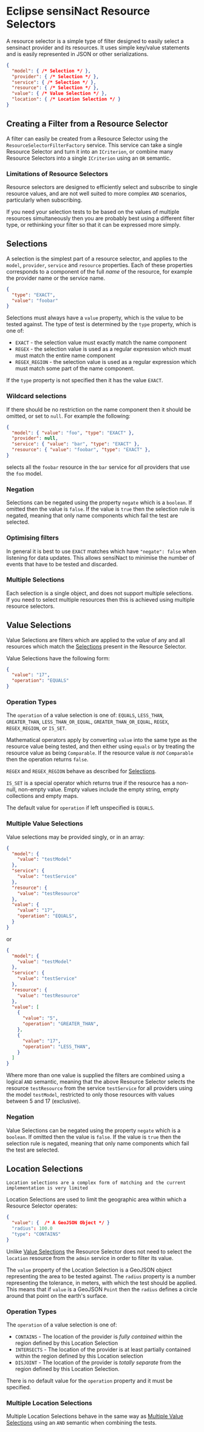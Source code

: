 # Eclipse sensiNact Resource Selectors

A resource selector is a simple type of filter designed to easily select a sensinact provider and its resources. It uses simple key/value statements and is easily represented in JSON or other serializations.


```json
{
  "model": { /* Selection */ },
  "provider": { /* Selection */ },
  "service": { /* Selection */ },
  "resource": { /* Selection */ },
  "value": { /* Value Selection */ },
  "location": { /* Location Selection */ }
}
```

## Creating a Filter from a Resource Selector

A filter can easily be created from a Resource Selector using the `ResourceSelectorFilterFactory` service. This service can take a single Resource Selector and turn it into an `ICriterion`, or combine many Resource Selectors into a single `ICriterion` using an `OR` semantic.

### Limitations of Resource Selectors

Resource selectors are designed to efficiently select and subscribe to single resource values, and are not well suited to more complex `AND` scenarios, particularly when subscribing. 

If you need your selection tests to be based on the values of multiple resources simultaneously then you are probably best using a different filter type, or rethinking your filter so that it can be expressed more simply.


## Selections

A selection is the simplest part of a resource selector, and applies to the `model`, `provider`, `service` and `resource` properties. Each of these properties corresponds to a component of the full *name* of the resource, for example the provider name or the service name.

```json
{
  "type": "EXACT",
  "value": "foobar"
}
```

Selections must always have a `value` property, which is the value to be tested against. The type of test is determined by the `type` property, which is one of:

* `EXACT` - the selection value must exactly match the name component
* `REGEX` - the selection value is used as a regular expression which must must match the entire name component
* `REGEX_REGION` - the selection value is used as a regular expression which must match some part of the name component.

If the `type` property is not specified then it has the value `EXACT`.

### Wildcard selections

If there should be no restriction on the name component then it should be omitted, or set to `null`. For example the following:

```json
{
  "model": { "value": "foo", "type": "EXACT" },
  "provider": null,
  "service": { "value": "bar", "type": "EXACT" },
  "resource": { "value": "foobar", "type": "EXACT" },
}
```

selects all the `foobar` resource in the `bar` service for *all* providers that use the `foo` model.


### Negation

Selections can be negated using the property `negate` which is a `boolean`. If omitted then the value is `false`. If the value is `true` then the selection rule is negated, meaning that only name components which fail the test are selected.

### Optimising filters

In general it is best to use `EXACT` matches which have `"negate": false` when listening for data updates. This allows sensiNact to minimise the number of events that have to be tested and discarded.

### Multiple Selections

Each selection is a single object, and does not support multiple selections. If you need to select multiple resources then this is achieved using multiple resource selectors.

## Value Selections

Value Selections are filters which are applied to the *value* of any and all resources which match the [Selections](#selections) present in the Resource Selector.

Value Selections have the following form:

```json
{
  "value": "17",
  "operation": "EQUALS"
}
```

### Operation Types

The `operation` of a value selection is one of: `EQUALS`, `LESS_THAN`, `GREATER_THAN`, `LESS_THAN_OR_EQUAL`, `GREATER_THAN_OR_EQUAL`, `REGEX`, `REGEX_REGION`, or `IS_SET`. 

Mathematical operators apply by converting `value` into the same type as the resource value being tested, and then either using `equals` or by treating the resource value as being `Comparable`. If the resource value *is not* `Comparable` then the operation returns `false`.

`REGEX` and `REGEX_REGION` behave as described for [Selections](#selections).

`IS_SET` is a special operator which returns true if the resource has a non-null, non-empty value. Empty values include the empty string, empty collections and empty maps.

The default value for `operation` if left unspecified is `EQUALS`.

### Multiple Value Selections

Value selections may be provided singly, or in an array:

```json
{
  "model": {
    "value": "testModel"
  },
  "service": {
    "value": "testService"
  },
  "resource": {
    "value": "testResource"
  },
  "value": {
    "value": "17",
    "operation": "EQUALS",
  }
}
```

or

```json
{
  "model": {
    "value": "testModel"
  },
  "service": {
    "value": "testService"
  },
  "resource": {
    "value": "testResource"
  },
  "value": [
    {
      "value": "5",
      "operation": "GREATER_THAN",
    },
    {
      "value": "17",
      "operation": "LESS_THAN",
    }
  ]
}
```

Where more than one value is supplied the filters are combined using a logical `AND` semantic, meaning that the above Resource Selector selects the resource `testResource` from the service `testService` for all providers using the model `testModel`, restricted to only those resources with values between 5 and 17 (exclusive).

### Negation

Value Selections can be negated using the property `negate` which is a `boolean`. If omitted then the value is `false`. If the value is `true` then the selection rule is negated, meaning that only name components which fail the test are selected.

## Location Selections

```{warning}
Location selections are a complex form of matching and the current implementation is very limited
```

Location Selections are used to limit the geographic area within which a Resource Selector operates:

```json
{
  "value": {  /* A GeoJSON Object */ }
  "radius": 100.0
  "type": "CONTAINS"
}
```

Unlike [Value Selections](#value-selections) the Resource Selector does not need to select the `location` resource from the `admin` service in order to filter its value.

The `value` property of the Location Selection is a GeoJSON object representing the area to be tested against. The `radius` property is a number representing the tolerance, in meters, with which the test should be applied. This means that if `value` is a GeoJSON `Point` then the `radius` defines a circle around that point on the earth's surface.

### Operation Types

The `operation` of a value selection is one of: 

* `CONTAINS` - The location of the provider is *fully contained* within the region defined by this Location Selection
* `INTERSECTS` - The location of the provider is at least partially contained within the region defined by this Location selection
* `DISJOINT` - The location of the provider is *totally separate* from the region defined by this Location Selection.

There is no default value for the `operation` property and it must be specified.

### Multiple Location Selections

Multiple Location Selections behave in the same way as [Multiple Value Selections](#multiple-value-selections) using an `AND` semantic when combining the tests.


